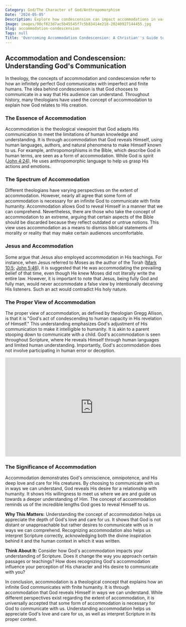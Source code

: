 ```yaml
---
Category: God/The Character of God/Anthropomorphism
Date: '2024-05-05'
Description: Explore how condescension can impact accommodations in various settings. Understand the dynamics of condescension within accommodations and its effects.
Image: images/90cf823d7ac5b45545f7c5b83414e218-20240927144455.jpg
Slug: accommodation-condescension
Tags: null
Title: 'Overcoming Accommodation Condescension: A Christian''s Guide to Embracing Humility'
---
```


## Accommodation and Condescension: Understanding God's Communication

In theology, the concepts of accommodation and condescension refer to how an infinitely perfect God communicates with imperfect and finite humans. The idea behind condescension is that God chooses to communicate in a way that His audience can understand. Throughout history, many theologians have used the concept of accommodation to explain how God relates to His creation.

### The Essence of Accommodation

Accommodation is the theological viewpoint that God adapts His communication to meet the limitations of human knowledge and understanding. It is through accommodation that God reveals Himself, using human languages, authors, and natural phenomena to make Himself known to us. For example, anthropomorphisms in the Bible, which describe God in human terms, are seen as a form of accommodation. While God is spirit ([John 4:24](https://www.bibleref.com/John/4/John-4-24.html)), He uses anthropomorphic language to help us grasp His actions and emotions.

### The Spectrum of Accommodation

Different theologians have varying perspectives on the extent of accommodation. However, nearly all agree that some form of accommodation is necessary for an infinite God to communicate with finite humanity. Accommodation allows God to reveal Himself in a manner that we can comprehend. Nevertheless, there are those who take the concept of accommodation to an extreme, arguing that certain aspects of the Bible should be discarded because they reflect outdated or untrue notions. This view uses accommodation as a means to dismiss biblical statements of morality or reality that may make certain audiences uncomfortable.

### Jesus and Accommodation

Some argue that Jesus also employed accommodation in His teachings. For instance, when Jesus referred to Moses as the author of the Torah ([Mark 10:5](https://www.bibleref.com/Mark/10/Mark-10-5.html); [John 5:46](https://www.bibleref.com/John/5/John-5-46.html)), it is suggested that He was accommodating the prevailing belief of that time, even though He knew Moses did not literally write the entire law. However, it is important to note that Jesus, being fully God and fully man, would never accommodate a false view by intentionally deceiving His listeners. Such an act would contradict His holy nature.

### The Proper View of Accommodation

The proper view of accommodation, as defined by theologian Gregg Allison, is that it is "God's act of condescending to human capacity in His revelation of Himself." This understanding emphasizes God's adjustment of His communication to make it intelligible to humanity. It is akin to a parent stooping down to communicate with a child. God's accommodation is seen throughout Scripture, where He reveals Himself through human languages and limited human understanding. Importantly, God's accommodation does not involve participating in human error or deception.


<iframe width="560" height="315" src="https://www.youtube.com/embed/HCo8nWzfFVc" frameborder="0" allow="autoplay; encrypted-media" allowfullscreen></iframe>


### The Significance of Accommodation

Accommodation demonstrates God's omniscience, omnipotence, and His deep love and care for His creatures. By choosing to communicate with us in ways we can understand, God reveals His desire for a relationship with humanity. It shows His willingness to meet us where we are and guide us towards a deeper understanding of Him. The concept of accommodation reminds us of the incredible lengths God goes to reveal Himself to us.

**Why This Matters:** Understanding the concept of accommodation helps us appreciate the depth of God's love and care for us. It shows that God is not distant or unapproachable but rather desires to communicate with us in ways we can comprehend. Recognizing accommodation also helps us interpret Scripture correctly, acknowledging both the divine inspiration behind it and the human context in which it was written.

**Think About It:** Consider how God's accommodation impacts your understanding of Scripture. Does it change the way you approach certain passages or teachings? How does recognizing God's accommodation influence your perception of His character and His desire to communicate with you?

In conclusion, accommodation is a theological concept that explains how an infinite God communicates with finite humanity. It is through accommodation that God reveals Himself in ways we can understand. While different perspectives exist regarding the extent of accommodation, it is universally accepted that some form of accommodation is necessary for God to communicate with us. Understanding accommodation helps us appreciate God's love and care for us, as well as interpret Scripture in its proper context.